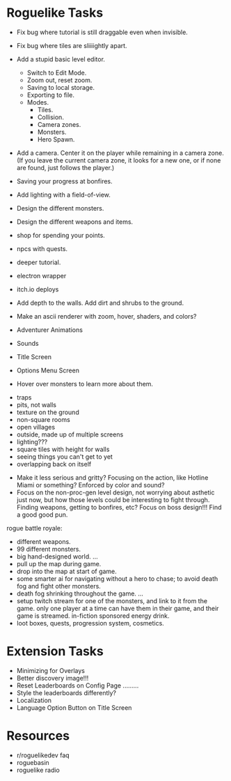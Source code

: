 # Roguelike Tasks #

- Fix bug where tutorial is still draggable even when invisible.
- Fix bug where tiles are sliiiightly apart.

- Add a stupid basic level editor.
    - Switch to Edit Mode.
    - Zoom out, reset zoom.
    - Saving to local storage.
    - Exporting to file.
    - Modes.
        - Tiles.
        - Collision.
        - Camera zones.
        - Monsters.
        - Hero Spawn.
- Add a camera. Center it on the player while remaining in a camera zone. (If you leave the current camera zone, it looks for a new one, or if none are found, just follows the player.)

- Saving your progress at bonfires.
- Add lighting with a field-of-view.

- Design the different monsters.
- Design the different weapons and items.

- shop for spending your points.
- npcs with quests.
- deeper tutorial.

- electron wrapper
- itch.io deploys

- Add depth to the walls. Add dirt and shrubs to the ground.
- Make an ascii renderer with zoom, hover, shaders, and colors?
- Adventurer Animations
- Sounds
- Title Screen
- Options Menu Screen
- Hover over monsters to learn more about them.

* traps
* pits, not walls
* texture on the ground
* non-square rooms
* open villages
* outside, made up of multiple screens
* lighting???
* square tiles with height for walls
* seeing things you can't get to yet
* overlapping back on itself

- Make it less serious and gritty? Focusing on the action, like Hotline Miami or something? Enforced by color and sound?
- Focus on the non-proc-gen level design, not worrying about asthetic just now, but how those levels could be interesting to fight through. Finding weapons, getting to bonfires, etc? Focus on boss design!!! Find a good good pun.

rogue battle royale:
- different weapons.
- 99 different monsters.
- big hand-designed world.
...
- pull up the map during game.
- drop into the map at start of game.
- some smarter ai for navigating without a hero to chase; to avoid death fog and fight other monsters.
- death fog shrinking throughout the game.
...
- setup twitch stream for one of the monsters, and link to it from the game. only one player at a time can have them in their game, and their game is streamed. in-fiction sponsored energy drink.
- loot boxes, quests, progression system, cosmetics.

# Extension Tasks #

- Minimizing for Overlays
- Better discovery image!!!
- Reset Leaderboards on Config Page
.........
- Style the leaderboards differently?
- Localization
- Language Option Button on Title Screen

# Resources #

- r/roguelikedev faq
- roguebasin
- roguelike radio
